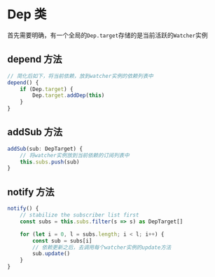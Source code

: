 # Dep 类

首先需要明确，有一个全局的`Dep.target`存储的是当前活跃的`Watcher`实例

## depend 方法

```ts
// 简化后如下，将当前依赖，放到watcher实例的依赖列表中
depend() {
	if (Dep.target) {
		Dep.target.addDep(this)
	}
}
```

## addSub 方法

```ts
addSub(sub: DepTarget) {
	// 将watcher实例放到当前依赖的订阅列表中
	this.subs.push(sub)
}
```

## notify 方法

```ts
notify() {
	// stabilize the subscriber list first
	const subs = this.subs.filter(s => s) as DepTarget[]

	for (let i = 0, l = subs.length; i < l; i++) {
		const sub = subs[i]
		// 依赖更新之后，去调用每个watcher实例的update方法
		sub.update()
	}
}
```
